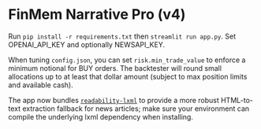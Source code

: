 # FinMem Narrative Pro (v4)

Run `pip install -r requirements.txt` then `streamlit run app.py`.
Set OPENAI_API_KEY and optionally NEWSAPI_KEY.

When tuning `config.json`, you can set `risk.min_trade_value` to enforce a minimum notional for BUY orders. The backtester will round small allocations up to at least that dollar amount (subject to max position limits and available cash).

The app now bundles [`readability-lxml`](https://github.com/buriy/python-readability) to provide a more robust HTML-to-text extraction fallback for news articles; make sure your environment can compile the underlying lxml dependency when installing.
